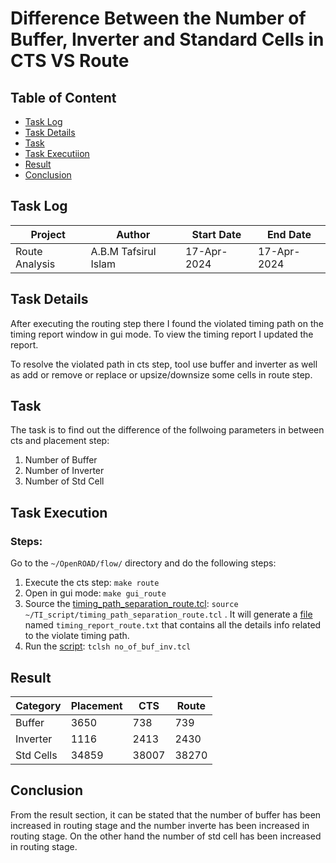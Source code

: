 # Difference Between the Number of Buffer, Inverter and Standard Cells in CTS VS Route

## Table of Content

- [Task Log](#task-log)
- [Task Details](#task-details)
- [Task](#task)
- [Task Executiion](#task-execution)
- [Result](#result)
- [Conclusion](#conclusion)

## Task Log

|Project|Author|Start Date|End Date|
|---|---|---|---|
|Route Analysis|A.B.M Tafsirul Islam|17-Apr-2024|17-Apr-2024| 


## Task Details
After executing the routing step there I found the violated timing path on the timing report window in gui mode. To view the timing report I updated the report. 

To resolve the violated path in cts step, tool use buffer and inverter as well as add or remove or replace or upsize/downsize some cells in route step. 

## Task
The task is to find out the difference of the follwoing parameters in between cts and placement step:

1. Number of Buffer
2. Number of Inverter
3. Number of Std Cell 


## Task Execution

### Steps:
Go to the `~/OpenROAD/flow/` directory and do the following steps:

1. Execute the cts step: `make route`
2. Open in gui mode: `make gui_route`
3. Source the [timing_path_separation_route.tcl](timing_path_separation_route.tcl): `source ~/TI_script/timing_path_separation_route.tcl` . It will generate a [file](timing_report_route.txt) named `timing_report_route.txt` that contains all the details info related to the violate timing path.
4. Run the [script](no_of_buf_inv.tcl): `tclsh no_of_buf_inv.tcl`

## Result

|Category|Placement|CTS|Route|
|---|---|---|---|
|Buffer|3650|738|739|
|Inverter|1116|2413|2430|
|Std Cells|34859|38007|38270|

## Conclusion

From the result section, it can be stated that the number of buffer has been increased in routing stage and the number inverte has been increased in routing stage. On the other hand the number of std cell has been increased in routing stage.